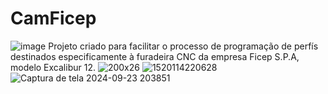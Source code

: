 # CamFicep
![image](https://github.com/user-attachments/assets/ec82cb09-3cf9-4153-868c-3bae20ef9faf)
Projeto criado para facilitar o processo de programação de perfís destinados especificamente à furadeira CNC da empresa Ficep S.P.A, modelo Excalibur 12.
![200x26](https://github.com/user-attachments/assets/8ba3da49-26a9-4918-a2f4-b672eb27811f)
![1520114220628](https://github.com/user-attachments/assets/6f4717bd-2955-4867-b10b-dac5cfef22ae)
![Captura de tela 2024-09-23 203851](https://github.com/user-attachments/assets/5cbd5e66-4997-4c3f-9774-eed3bb8b5df4)

